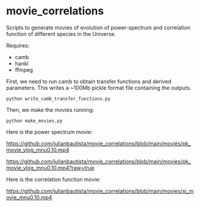 # movie_correlations
Scripts to generate movies of evolution of power-spectrum and correlation function of different species in the Universe.

Requires: 
- camb
- hankl 
- ffmpeg

First, we need to run camb to obtain transfer functions and derived parameters. This writes a ~100Mb pickle format file containing the outputs. 

`python write_camb_transfer_functions.py `



Then, we make the movies running:

`python make_movies.py`


Here is the power spectrum movie:

https://github.com/julianbautista/movie_correlations/blob/main/movies/pk_movie_ylog_mnu0.10.mp4

https://github.com/julianbautista/movie_correlations/blob/main/movies/pk_movie_ylog_mnu0.10.mp4?raw=true

Here is the correlation function movie:

https://github.com/julianbautista/movie_correlations/blob/main/movies/xi_movie_mnu0.10.mp4


